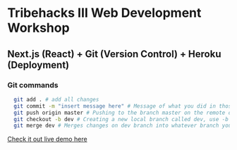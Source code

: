 # Tribehacks III Web Development Workshop

## Next.js (React) + Git (Version Control) + Heroku (Deployment)

### Git commands
```bash
  git add . # add all changes
  git commit -m "insert message here" # Message of what you did in those changes
  git push origin master # Pushing to the branch master on the remote origin
  git checkout -b dev # Creating a new local branch called dev, use -b to create branch
  git merge dev # Merges changes on dev branch into whatever branch you are currently on
```


[Check it out live demo here](https://ancient-earth-57707.herokuapp.com/)

